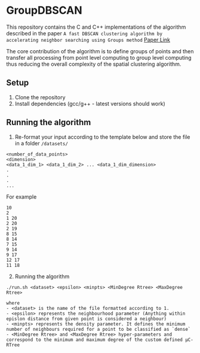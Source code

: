 # GroupDBSCAN

This repository contains the C and C++ implementations of the algorithm described in the paper `A fast DBSCAN clustering algorithm by accelerating neighbor searching using Groups method` [Paper Link](https://dl.acm.org/citation.cfm?id=2952211)

The core contribution of the algorithm is to define groups of points and then transfer all processing from point level computing to group level computing thus reducing the overall complexity of the spatial clustering algorithm.


## Setup
1. Clone the repository
2. Install dependencies (gcc/g++ - latest versions should work)

## Running the algorithm
1. Re-format your input according to the template below and store the file in a folder `/datasets/`

```
<number_of_data_points>
<dimension>
<data_1_dim_1> <data_1_dim_2> ... <data_1_dim_dimension>
.
.
.
...
```

For example
```
10
2
1 20
2 20
2 19
8 15
8 14
7 15
9 14
9 17
12 17
11 18
```

2. Running the algorithm
```shell
./run.sh <dataset> <epsilon> <minpts> <MinDegree Rtree> <MaxDegree Rtree>

where
- <dataset> is the name of the file formatted according to 1.
- <epsilon> represents the neighbourhood parameter (Anything within epislon distance from given point is considered a neighbour)
- <minpts> represents the density parameter. It defines the minimum number of neighbours required for a point to be classified as `dense`
- <MinDegree Rtree> and <MaxDegree Rtree> hyper-parameters and correspond to the minimum and maximum degree of the custom defined μC-RTree
```
